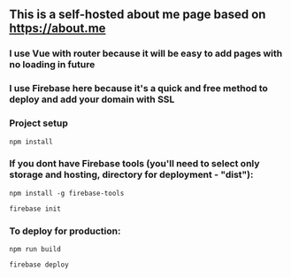## This is a self-hosted about me page based on https://about.me
### I use Vue with router because it will be easy to add pages with no loading in future
### I use Firebase here because it's a quick and free method to deploy and add your domain with SSL

### Project setup
```
npm install
```
### If you dont have Firebase tools (you'll need to select only storage and hosting, directory for deployment - "dist"):
```
npm install -g firebase-tools

firebase init

```

### To deploy for production:
```
npm run build

firebase deploy
```

